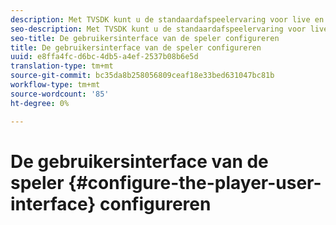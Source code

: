 ```yaml
---
description: Met TVSDK kunt u de standaardafspeelervaring voor live en video op verzoek (VOD) bepalen. TVSDK biedt methoden en eigenschappen voor de spelerinstantie die u kunt gebruiken om de gebruikersinterface van de speler te configureren.
seo-description: Met TVSDK kunt u de standaardafspeelervaring voor live en video op verzoek (VOD) bepalen. TVSDK biedt methoden en eigenschappen voor de spelerinstantie die u kunt gebruiken om de gebruikersinterface van de speler te configureren.
seo-title: De gebruikersinterface van de speler configureren
title: De gebruikersinterface van de speler configureren
uuid: e8ffa4fc-d6bc-4db5-a4ef-2537b08b6e5d
translation-type: tm+mt
source-git-commit: bc35da8b258056809ceaf18e33bed631047bc81b
workflow-type: tm+mt
source-wordcount: '85'
ht-degree: 0%

---
```



# De gebruikersinterface van de speler {#configure-the-player-user-interface} configureren
